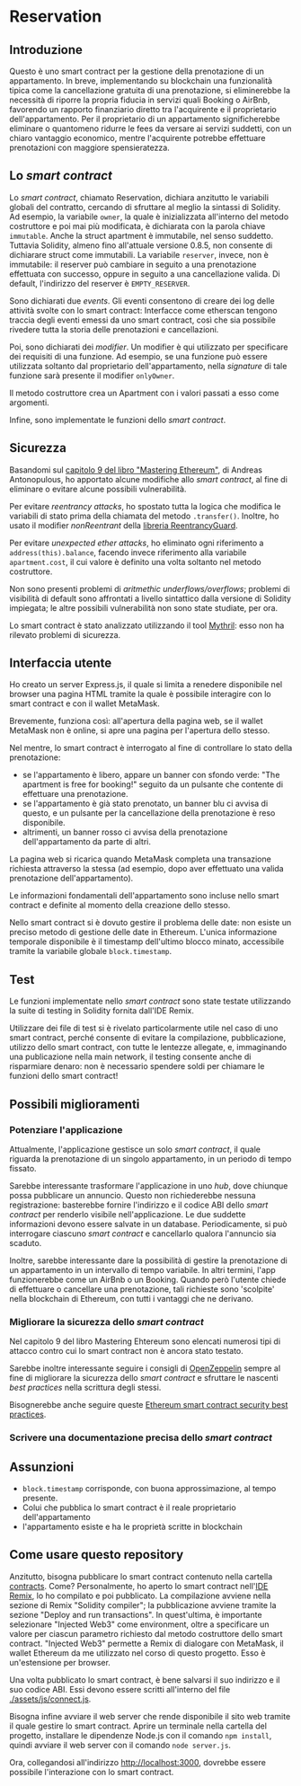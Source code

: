 # Reservation

## Introduzione
Questo è uno smart contract per la gestione della prenotazione di un appartamento.
In breve, implementando su blockchain una funzionalità tipica come la cancellazione gratuita di una prenotazione, si eliminerebbe la necessità di riporre la propria fiducia in servizi quali Booking o AirBnb, favorendo un rapporto finanziario diretto tra l'acquirente e il proprietario dell'appartamento. Per il proprietario di un appartamento significherebbe eliminare o quantomeno ridurre le fees da versare ai servizi suddetti, con un chiaro vantaggio economico, mentre l'acquirente potrebbe effettuare prenotazioni con maggiore spensieratezza.

## Lo *smart contract*
Lo *smart contract*, chiamato Reservation, dichiara anzitutto le variabili globali del contratto, cercando di sfruttare al meglio la sintassi di Solidity. Ad esempio, la variabile `owner`, la quale è inizializzata all'interno del metodo costruttore e poi mai più modificata, è dichiarata con la parola chiave `immutable`. Anche la struct apartment è immutabile, nel senso suddetto. Tuttavia Solidity, almeno fino all'attuale versione 0.8.5, non consente di dichiarare struct come immutabili.
La variabile `reserver`, invece, non è immutabile: il reserver può cambiare in seguito a una prenotazione effettuata con successo, oppure in seguito a una cancellazione valida. Di default, l'indirizzo del reserver è `EMPTY_RESERVER`.

Sono dichiarati due *events*. Gli eventi consentono di creare dei log delle attività svolte con lo smart contract: Interfacce come etherscan tengono traccia degli eventi emessi da uno smart contract, così che sia possibile rivedere tutta la storia delle prenotazioni e cancellazioni.

Poi, sono dichiarati dei *modifier*. Un modifier è qui utilizzato per specificare dei requisiti di una funzione. Ad esempio, se una funzione può essere utilizzata soltanto dal proprietario dell'appartamento, nella *signature* di tale funzione sarà presente il modifier `onlyOwner`.

Il metodo costruttore crea un Apartment con i valori passati a esso come argomenti.

Infine, sono implementate le funzioni dello *smart contract*.

## Sicurezza
Basandomi sul [capitolo 9 del libro "Mastering Ethereum"](https://github.com/ethereumbook/ethereumbook/blob/develop/09smart-contracts-security.asciidoc), di Andreas Antonopulous, ho apportato alcune modifiche allo *smart contract*, al fine di eliminare o evitare alcune possibili vulnerabilità.

Per evitare *reentrancy attacks*, ho spostato tutta la logica che modifica le variabili di stato prima della chiamata del metodo `.transfer()`.
Inoltre, ho usato il modifier *nonReentrant* della [libreria ReentrancyGuard](https://docs.openzeppelin.com/contracts/3.x/api/utils#ReentrancyGuard).

Per evitare *unexpected ether attacks*, ho eliminato ogni riferimento a `address(this).balance`, facendo invece riferimento alla variabile `apartment.cost`, il cui valore è definito una volta soltanto nel metodo costruttore.

Non sono presenti problemi di *aritmethic underflows/overflows*; problemi di visibilità di default sono affrontati a livello sintattico dalla versione di Solidity impiegata; le altre possibili vulnerabilità non sono state studiate, per ora.

Lo smart contract è stato analizzato utilizzando il tool [Mythril](https://github.com/ConsenSys/mythril): esso non ha rilevato problemi di sicurezza.

## Interfaccia utente
Ho creato un server Express.js, il quale si limita a renedere disponibile nel browser una pagina HTML tramite la quale è possibile interagire con lo smart contract e con il wallet MetaMask.

Brevemente, funziona così: all'apertura della pagina web, se il wallet MetaMask non è online, si apre una pagina per l'apertura dello stesso.

Nel mentre, lo smart contract è interrogato al fine di controllare lo stato della prenotazione:
- se l'appartamento è libero, appare un banner con sfondo verde: "The apartment is free for booking!" seguito da un pulsante che contente di effettuare una prenotazione.
- se l'appartamento è già stato prenotato, un banner blu ci avvisa di questo, e un pulsante per la cancellazione della prenotazione è reso disponibile.
- altrimenti, un banner rosso ci avvisa della prenotazione dell'appartamento da parte di altri.

La pagina web si ricarica quando MetaMask completa una transazione richiesta attraverso la stessa (ad esempio, dopo aver effettuato una valida prenotazione dell'appartamento).

Le informazioni fondamentali dell'appartamento sono incluse nello smart contract e definite al momento della creazione dello stesso.

Nello smart contract si è dovuto gestire il problema delle date: non esiste un preciso metodo di gestione delle date in Ethereum. L'unica informazione temporale disponibile è il timestamp dell'ultimo blocco minato, accessibile tramite la variabile globale `block.timestamp`.

## Test
Le funzioni implementate nello *smart contract* sono state testate utilizzando la suite di testing in Solidity fornita dall'IDE Remix.

Utilizzare dei file di test si è rivelato particolarmente utile nel caso di uno smart contract, perché consente di evitare la compilazione, pubblicazione, utilizzo dello smart contract, con tutte le lentezze allegate, e, immaginando una publicazione nella main network, il testing consente anche di risparmiare denaro: non è necessario spendere soldi per chiamare le funzioni dello smart contract!

## Possibili miglioramenti
### Potenziare l'applicazione
Attualmente, l'applicazione gestisce un solo *smart contract*, il quale riguarda la prenotazione di un singolo appartamento, in un periodo di tempo fissato.

Sarebbe interessante trasformare l'applicazione in uno *hub*, dove chiunque possa pubblicare un annuncio.
Questo non richiederebbe nessuna registrazione: basterebbe fornire l'indirizzo e il codice ABI dello *smart contract* per renderlo visibile nell'applicazione. Le due suddette informazioni devono essere salvate in un database. Periodicamente, si può interrogare ciascuno *smart contract* e cancellarlo qualora l'annuncio sia scaduto.

Inoltre, sarebbe interessante dare la possibilità di gestire la prenotazione di un appartamento in un intervallo di tempo variabile.
In altri termini, l'app funzionerebbe come un AirBnb o un Booking. Quando però l'utente chiede di effettuare o cancellare una prenotazione, tali richieste
sono 'scolpite' nella blockchain di Ethereum, con tutti i vantaggi che ne derivano.

### Migliorare la sicurezza dello *smart contract*
Nel capitolo 9 del libro Mastering Ehtereum sono elencati numerosi tipi di attacco contro cui lo smart contract non è ancora stato testato.

Sarebbe inoltre interessante seguire i consigli di [OpenZeppelin](https://openzeppelin.com/) sempre al fine di migliorare la sicurezza dello *smart contract* e sfruttare le nascenti *best practices* nella scrittura degli stessi.

Bisognerebbe anche seguire queste [Ethereum smart contract security best practices](https://consensys.github.io/smart-contract-best-practices/).

### Scrivere una documentazione precisa dello *smart contract*

## Assunzioni
- `block.timestamp` corrisponde, con buona approssimazione, al tempo presente.
- Colui che pubblica lo smart contract è il reale proprietario dell'appartamento
- l'appartamento esiste e ha le proprietà scritte in blockchain

## Come usare questo repository
Anzitutto, bisogna pubblicare lo smart contract contenuto nella cartella [contracts](./contracts). Come? Personalmente, ho aperto lo smart contract nell'[IDE Remix](https://remix.ethereum.org/), lo ho compilato e poi pubblicato. La compilazione avviene nella sezione di Remix "Solidity compiler"; la pubblicazione avviene tramite la sezione "Deploy and run transactions". In quest'ultima, è importante selezionare "Injected Web3" come environment, oltre a specificare un valore per ciascun parametro richiesto dal metodo costruttore dello smart contract. "Injected Web3" permette a Remix di dialogare con MetaMask, il wallet Ethereum da me utilizzato nel corso di questo progetto. Esso è un'estensione per browser.

Una volta pubblicato lo smart contract, è bene salvarsi il suo indirizzo e il suo codice ABI. Essi devono essere scritti all'interno del file [./assets/js/connect.js](./assets/js/connect.js).

Bisogna infine avviare il web server che rende disponibile il sito web tramite il quale gestire lo smart contract. Aprire un terminale nella cartella del progetto, installare le dipendenze Node.js con il comando `npm install`, quindi avviare il web server con il comando `node server.js`.

Ora, collegandosi all'indirizzo [http://localhost:3000](http://localhost:3000), dovrebbe essere possibile l'interazione con lo smart contract.
